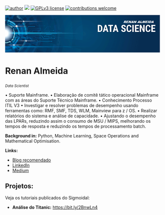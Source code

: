 [![author](https://img.shields.io/badge/author-Renan-red.svg)](https://www.linkedin.com/in/renan-almeida-2a55702b) [![](https://img.shields.io/badge/python-3.7+-blue.svg)](https://www.python.org/downloads/release/python-365/) [![GPLv3 license](https://img.shields.io/badge/License-GPLv3-blue.svg)](http://perso.crans.org/besson/LICENSE.html) [![contributions welcome](https://img.shields.io/badge/contributions-welcome-brightgreen.svg?style=flat)](https://github.com/ts722a/curso_data_science-)

<p align="center">
  <img src="banner.png" >
</p>

# Renan Almeida
<sub>*Data Scientist*</sub>

• Suporte Mainframe.
• Elaboração de comitê tático operacional Mainframe com as áreas do Suporte Técnico Mainframe.
• Conhecimento Processo ITIL V3
• Investigar e resolver problemas de desempenho usando ferramentas como: RMF, SMF, TDS, WLM, Mainview para z / OS.
• Realizar relatórios do sistema e análise de capacidade.
• Ajustando o desempenho das LPARs, reduzindo assim o consumo de MSU / MIPS, melhorando os tempos de resposta e reduzindo os tempos de processamento batch.
 

**Background in:** Python, Machine Learning, Space Operations and Mathematical Optimisation.

**Links:**
* [Blog recomendado ](http://sigmoidal.ai)
* [LinkedIn](https://www.linkedin.com/in/renan-almeida-2a55702b)
* [Medium](https://www.medium.com)


## Projetos:
Veja os tutoriais publicados do Sigmoidal:

* **Análise do Titanic:** https://bit.ly/2BnwLn4

